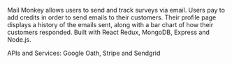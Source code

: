 Mail Monkey allows users to send and track surveys via email. Users pay to add credits in order to send emails to their customers. Their profile page displays a history of the emails sent, along with a bar chart of how their customers responded. Built with React Redux, MongoDB, Express and Node.js.

APIs and Services: Google Oath, Stripe and Sendgrid
